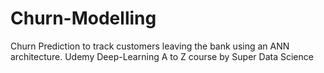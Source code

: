 # Churn-Modelling
Churn Prediction to track customers leaving the bank using an ANN architecture. Udemy Deep-Learning A to Z course by Super Data Science
